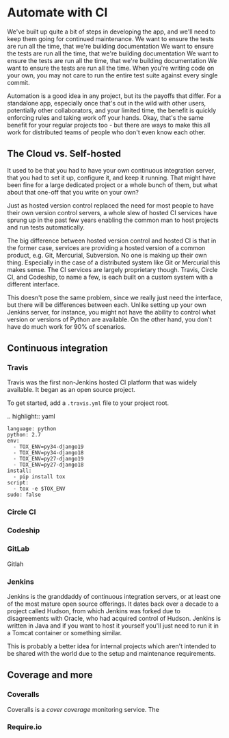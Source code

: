 # Automate with CI

We've built up quite a bit of steps in developing the app, and we'll need to
keep them going for continued maintenance. We want to ensure the tests are run
all the time, that we're building documentation We want to ensure the tests are
run all the time, that we're building documentation We want to ensure the tests
are run all the time, that we're building documentation We want to ensure the
tests are run all the time. When you're writing code on your own, you may not
care to run the entire test suite against every single commit.

Automation is a good idea in any project, but its the payoffs that
differ. For a standalone app, especially once that's out in the wild
with other users, potentially other collaborators, and your limited
time, the benefit is quickly enforcing rules and taking work off your
hands. Okay, that's the same benefit for your regular projects too - but
there are ways to make this all work for distributed teams of people who
don't even know each other.



## The Cloud vs. Self-hosted

It used to be that you had to have your own continuous integration server, that
you had to set it up, configure it, and keep it running. That might have been
fine for a large dedicated project or a whole bunch of them, but what about
that one-off that you write on your own?

Just as hosted version control replaced the need for most people to have their
own version control servers, a whole slew of hosted CI services have sprung up
in the past few years enabling the common man to host projects and run tests
automatically.

The big difference between hosted version control and hosted CI is that in the
former case, services are providing a hosted version of a common product, e.g.
Git, Mercurial, Subversion. No one is making up their own thing. Especially in
the case of a distributed system like Git or Mercurial this makes sense. The CI
services are largely proprietary though. Travis, Circle CI, and Codeship, to
name a few, is each built on a custom system with a different interface.

This doesn't pose the same problem, since we really just need the interface, but
there will be differences between each. Unlike setting up your own Jenkins server,
for instance, you might not have the ability to control what version or
versions of Python are available. On the other hand, you don't have do much
work for 90% of scenarios.

## Continuous integration

### Travis

Travis was the first non-Jenkins hosted CI platform that was widely available.
It began as an open source project.

To get started, add a `.travis.yml` file to your project root.

.. highlight:: yaml

    language: python
    python: 2.7
    env:
      - TOX_ENV=py34-django19
      - TOX_ENV=py34-django18
      - TOX_ENV=py27-django19
      - TOX_ENV=py27-django18
    install:
      - pip install tox
    script:
      - tox -e $TOX_ENV
    sudo: false

### Circle CI

### Codeship

### GitLab

Gitlah

### Jenkins

Jenkins is the granddaddy of continuous integration servers, or at least
one of the most mature open source offerings. It dates back over a
decade to a project called Hudson, from which Jenkins was forked due to
disagreements with Oracle, who had acquired control of Hudson. Jenkins
is written in Java and if you want to host it yourself you'll just need
to run it in a Tomcat container or something similar.

This is probably a better idea for internal projects which aren't
intended to be shared with the world due to the setup and maintenance
requirements.

## Coverage and more

### Coveralls

Coveralls is a *cover coverage* monitoring service. The 

### Require.io

